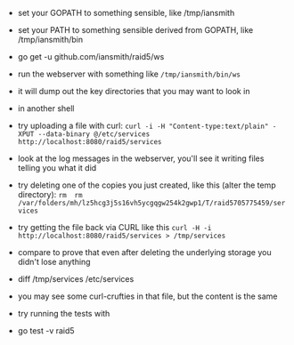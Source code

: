 * set your GOPATH to something sensible, like /tmp/iansmith
* set your PATH to something sensible derived from GOPATH, like /tmp/iansmith/bin

* go get -u github.com/iansmith/raid5/ws

* run the webserver with something like `/tmp/iansmith/bin/ws`
* it will dump out the key directories that you may want to look in

* in another shell
* try uploading a file with curl: `curl -i -H "Content-type:text/plain" -XPUT --data-binary @/etc/services http://localhost:8080/raid5/services`

* look at the log messages in the webserver, you'll see it writing files telling you what it did
* try deleting one of the copies you just created, like this (alter the temp directory): `rm  rm /var/folders/mh/lz5hcg3j5s16vh5ycgqgw254k2gwp1/T/raid5705775459/services`

* try getting the file back via CURL like this `curl -H -i  http://localhost:8080/raid5/services > /tmp/services`
* compare to prove that even after deleting the underlying storage you didn't lose anything
* diff /tmp/services /etc/services
* you may see some curl-crufties in that file, but the content is the same

* try running the tests with
* go test -v raid5